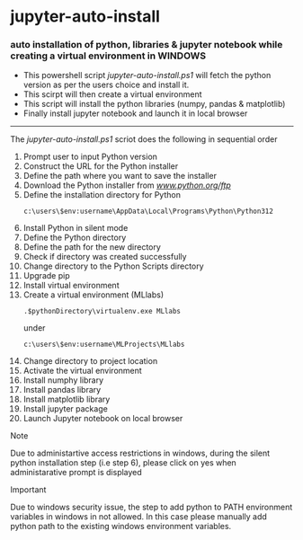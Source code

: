 # jupyter-auto-install

### auto installation of python, libraries &amp; jupyter notebook while creating a virtual environment in **WINDOWS**

* This powershell script _jupyter-auto-install.ps1_ will fetch the python version as per the users choice and install it.
* This scirpt will then create a virtual environment
* This script will install the python libraries (numpy, pandas & matplotlib)
* Finally install jupyter notebook and launch it in local browser

---

The _jupyter-auto-install.ps1_ scriot does the following in sequential order

1. Prompt user to input Python version
2. Construct the URL for the Python installer
3. Define the path where you want to save the installer
4. Download the Python installer from _www.python.org/ftp_
5. Define the installation directory for Python
   ```
   c:\users\$env:username\AppData\Local\Programs\Python\Python312
   ```
7. Install Python in silent mode
8. Define the Python directory
9. Define the path for the new directory
10. Check if directory was created successfully
11. Change directory to the Python Scripts directory
12. Upgrade pip
13. Install virtual environment
14. Create a virtual environment (MLlabs)
    ```
    .$pythonDirectory\virtualenv.exe MLlabs
    ```
    under
    ```
    c:\users\$env:username\MLProjects\MLlabs
    ```
15. Change directory to project location
16. Activate the virtual environment
17. Install numphy library
18. Install pandas library
19. Install matplotlib library
20. Install jupyter package
21. Launch Jupyter notebook on local browser

> [!NOTE]
> Due to administartive access restrictions in windows, during the silent python installation step (i.e step 6), please click on yes when administarative prompt is displayed

> [!IMPORTANT]
> Due to windows security issue, the step to add python to PATH environment variables in windows in not allowed.
> In this case please manually add python path to the existing windows environment variables.
